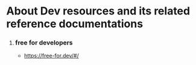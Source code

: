 # About Dev resources and its related reference documentations

1. ### free for developers
   - https://free-for.dev/#/
